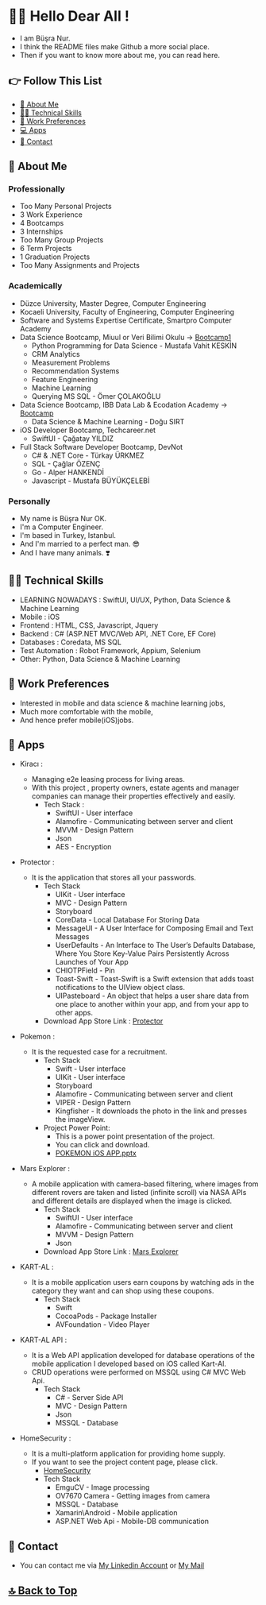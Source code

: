 # 🙋‍♀️ Hello Dear All !

- I am Büşra Nur. 
- I think the README files make Github a more social place. 
- Then if you want to know more about me, you can read here.

## 👉 Follow This List

- [🧕 About Me](#-about-me)
- [👩‍💻 Technical Skills](#-technical-skills)
- [💼 Work Preferences](#-work-preferences)
- [💻 Apps](#-apps)
- [💬 Contact](#-contact)

## 🧕 About Me 

### Professionally 

- Too Many Personal Projects 
- 3 Work Experience 
- 4 Bootcamps 
- 3 Internships 
- Too Many Group Projects 
- 6 Term Projects 
- 1 Graduation Projects 
- Too Many Assignments and Projects 

### Academically 

- Düzce University, Master Degree, Computer Engineering
- Kocaeli University, Faculty of Engineering, Computer Engineering
- Software and Systems Expertise Certificate, Smartpro Computer Academy
- Data Science Bootcamp, Miuul or Veri Bilimi Okulu -> [Bootcamp1]
  - Python Programming for Data Science - Mustafa Vahit KESKİN
  - CRM Analytics
  - Measurement Problems
  - Recommendation Systems
  - Feature Engineering
  - Machine Learning
  - Querying MS SQL - Ömer ÇOLAKOĞLU
- Data Science Bootcamp, IBB Data Lab & Ecodation Academy -> [Bootcamp]
  - Data Science & Machine Learning - Doğu SIRT
- iOS Developer Bootcamp, Techcareer.net
  - SwiftUI - Çağatay YILDIZ
- Full Stack Software Developer Bootcamp, DevNot 
  - C# & .NET Core - Türkay ÜRKMEZ 
  - SQL - Çağlar ÖZENÇ 
  - Go - Alper HANKENDİ 
  - Javascript - Mustafa BÜYÜKÇELEBİ 

### Personally 

- My name is Büşra Nur OK. 
- I'm a Computer Engineer. 
- I'm based in Turkey, Istanbul. 
- And I'm married to a perfect man. 😎
- And I have many animals. ❣️

## 👩‍💻 Technical Skills 

- LEARNING NOWADAYS : SwiftUI, UI/UX, Python, Data Science & Machine Learning
- Mobile    : iOS
- Frontend  : HTML, CSS, Javascript, Jquery
- Backend   : C# (ASP.NET MVC/Web API, .NET Core, EF Core) 
- Databases : Coredata, MS SQL 
- Test Automation : Robot Framework, Appium, Selenium
- Other: Python, Data Science & Machine Learning

## 💼 Work Preferences 

- Interested in mobile and data science & machine learning jobs, 
- Much more comfortable with the mobile, 
- And hence prefer mobile(iOS)jobs.

## 💼 Apps

- Kiracı :
  - Managing e2e leasing process for living areas.
  - With this project , property owners, estate agents and manager companies can manage their properties effectively and easily.
    - Tech Stack :
      - SwiftUI - User interface
      - Alamofire - Communicating between server and client
      - MVVM - Design Pattern
      - Json
      - AES - Encryption

- Protector :
  - It is the application that stores all your passwords.
    - Tech Stack
      - UIKit - User interface
      - MVC - Design Pattern
      - Storyboard 
      - CoreData - Local Database For Storing Data
      - MessageUI - A User Interface for Composing Email and Text Messages
      - UserDefaults - An Interface to The User’s Defaults Database, Where You Store Key-Value Pairs Persistently Across Launches of Your App
      - CHIOTPField - Pin
      - Toast-Swift - Toast-Swift is a Swift extension that adds toast notifications to the UIView object class.
      - UIPasteboard - An object that helps a user share data from one place to another within your app, and from your app to other apps.
    - Download App Store Link : [Protector](https://apps.apple.com/tr/app/protector/id1667545548?l=tr)

- Pokemon :
  - It is the requested case for a recruitment.
    - Tech Stack
      - Swift - User interface
      - UIKit - User interface
      - Storyboard 
      - Alamofire - Communicating between server and client
      - VIPER - Design Pattern
      - Kingfisher - It downloads the photo in the link and presses the imageView.
    - Project Power Point:
      - This is a power point presentation of the project.
      - You can click and download.
      - [POKEMON iOS APP.pptx](https://github.com/busranurok/Pokemon/files/11063111/POKEMON.IOS.APP.pptx)

- Mars Explorer :
  - A mobile application with camera-based filtering, where images from different rovers are taken and listed (infinite scroll) via NASA APIs and different details are displayed when the image is clicked.
    - Tech Stack
      - SwiftUI - User interface
      - Alamofire - Communicating between server and client
      - MVVM - Design Pattern
      - Json
    - Download App Store Link : [Mars Explorer](https://apps.apple.com/tr/app/mars-explorer/id1667968298?l=tr)

- KART-AL :
  - It is a mobile application users earn coupons by watching ads in the category they want and can shop using these coupons.
    - Tech Stack
      - Swift
      - CocoaPods - Package Installer
      - AVFoundation - Video Player
- KART-AL API :
  - It is a Web API application developed for database operations of the mobile application I developed based on iOS called Kart-Al.
  - CRUD operations were performed on MSSQL using C# MVC Web Api.
    - Tech Stack
      - C# - Server Side API
      - MVC - Design Pattern
      - Json
      - MSSQL - Database

- HomeSecurity :
  - It is a multi-platform application for providing home supply.
  - If you want to see the project content page, please click.
    - [HomeSecurity](http://bilgisayarkocaelibitirmeteziguvenlik.blogspot.com)
    - Tech Stack
      - EmguCV - Image processing
      - OV7670 Camera - Getting images from camera
      - MSSQL - Database
      - Xamarin\Android - Mobile application
      - ASP.NET Web Api - Mobile-DB communication

## 💬 Contact 

- You can contact me via [My Linkedin Account](https://www.linkedin.com/in/busranurok/) or [My Mail](info@vakt-ihazar.com)

## [🔝 Back to Top](#-follow-this-list) 

[Bootcamp]: <https://akademi.ecodation.com/portfolio/veri-bilimi-bootcamp/>
[Bootcamp1]: <https://bootcamp.veribilimiokulu.com/bootcamp-programlari/veri-bilimci-yetistirme-programi/>
